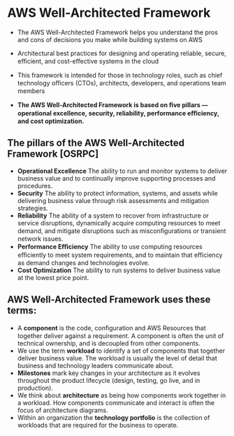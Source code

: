 # AWS Well-Architected Framework

* The AWS Well-Architected Framework helps you understand the pros and cons of decisions you make while building systems on AWS
* Architectural best practices for designing and operating reliable, secure, eﬃcient, and cost-eﬀective systems in the cloud
* This framework is intended for those in technology roles, such as chief technology oﬃcers (CTOs), architects, developers, and operations team members

* **The AWS Well-Architected Framework is based on ﬁve pillars — operational excellence, security, reliability, performance eﬃciency, and cost optimization.**

## The pillars of the AWS Well-Architected Framework [OSRPC]

* **Operational Excellence** The ability to run and monitor systems to deliver business value and to continually improve supporting processes and procedures. 
* **Security** The ability to protect information, systems, and assets while delivering business value through risk assessments and mitigation strategies. 
* **Reliability** The ability of a system to recover from infrastructure or service disruptions, dynamically acquire computing resources to meet demand, and mitigate disruptions such as misconﬁgurations or transient network issues. 
* **Performance Eﬃciency** The ability to use computing resources eﬃciently to meet system requirements, and to maintain that eﬃciency as demand changes and technologies evolve.
* **Cost Optimization** The ability to run systems to deliver business value at the lowest price point.

## AWS Well-Architected Framework uses these terms:

* A **component** is the code, conﬁguration and AWS Resources that together deliver against a requirement. A component is often the unit of technical ownership, and is decoupled from other components. 
* We use the term **workload** to identify a set of components that together deliver business value. The workload is usually the level of detail that business and technology leaders communicate about.
* **Milestones** mark key changes in your architecture as it evolves throughout the product lifecycle (design, testing, go live, and in production).
* We think about **architecture** as being how components work together in a workload. How components communicate and interact is often the focus of architecture diagrams. 
* Within an organization the **technology portfolio** is the collection of workloads that are required for the business to operate.
